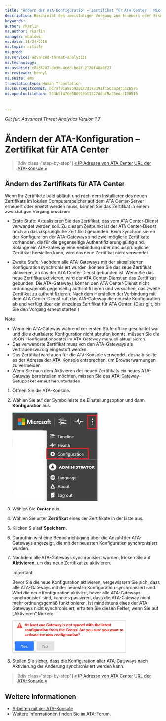 ```yaml
---
title: "Ändern der ATA-Konfiguration – Zertifikat für ATA Center | Microsoft Docs"
description: Beschreibt den zweistufigen Vorgang zum Erneuern oder Ersetzen des Zertifikats im lokalen Computerspeicher auf dem ATA Center-Server.
keywords: 
author: rkarlin
ms.author: rkarlin
manager: mbaldwin
ms.date: 11/24/2016
ms.topic: article
ms.prod: 
ms.service: advanced-threat-analytics
ms.technology: 
ms.assetid: c8855287-de3b-4cdd-be8f-2128f48a6f27
ms.reviewer: bennyl
ms.suite: ems
translationtype: Human Translation
ms.sourcegitcommit: bc7af91a925928183d179391f15d3a24cda2b576
ms.openlocfilehash: 534b5f476e580919b11327ddbf9a35edad130515


---
```


*Gilt für: Advanced Threat Analytics Version 1.7*



# <a name="change-ata-configuration---ata-center-certificate"></a>Ändern der ATA-Konfiguration – Zertifikat für ATA Center

>[!div class="step-by-step"]
[« IP-Adresse von ATA Center](modifying-ata-config-centerip.md)
[URL der ATA-Konsole »](modifying-ata-config-consoleurl.md)

## <a name="change-the-ata-center-certificate"></a>Ändern des Zertifikats für ATA Center
Wenn Ihr Zertifikate bald abläuft und nach dem Installieren des neuen Zertifikats im lokalen Computerspeicher auf dem ATA Center-Server erneuert oder ersetzt werden muss, können Sie das Zertifikat in einem zweistufigen Vorgang ersetzen:

-   Erste Stufe: Aktualisieren Sie das Zertifikat, das vom ATA Center-Dienst verwendet werden soll. Zu diesem Zeitpunkt ist der ATA Center-Dienst noch an das ursprüngliche Zertifikat gebunden. Beim Synchronisieren der Konfiguration der ATA-Gateways sind zwei mögliche Zertifikate vorhanden, die für die gegenseitige Authentifizierung gültig sind. Solange ein ATA-Gateway eine Verbindung über das ursprüngliche Zertifikat herstellen kann, wird das neue Zertifikat nicht verwendet.

-   Zweite Stufe: Nachdem alle ATA-Gateways mit der aktualisierten Konfiguration synchronisiert wurden, können Sie das neue Zertifikat aktivieren, an das der ATA Center-Dienst gebunden ist. Wenn Sie das neue Zertifikat aktivieren, wird der ATA Center-Dienst an das Zertifikat gebunden. Die ATA-Gateways können den ATA Center-Dienst nicht ordnungsgemäß gegenseitig authentifizieren und versuchen, das zweite Zertifikat zu authentifizieren. Nach dem Herstellen der Verbindung mit dem ATA Center-Dienst ruft das ATA-Gateway die neueste Konfiguration ab und verfügt über ein einzelnes Zertifikat für ATA Center. (Dies gilt, bis Sie den Vorgang erneut starten.)

> [!NOTE]
> -   Wenn ein ATA-Gateway während der ersten Stufe offline geschaltet war und die aktualisierte Konfiguration nicht abrufen konnte, müssen Sie die JSON-Konfigurationsdatei im ATA-Gateway manuell aktualisieren.
> -   Das verwendete Zertifikat muss von den ATA-Gateways als vertrauenswürdig eingestuft werden.
> -   Das Zertifikat wird auch für die ATA-Konsole verwendet, deshalb sollte es der Adresse der ATA-Konsole entsprechen, um Browserwarnungen zu vermeiden.
> -   Wenn Sie nach dem Aktivieren des neuen Zertifikats ein neues ATA-Gateway bereitstellen möchten, müssen Sie das ATA-Gateway-Setuppaket erneut herunterladen.

1.  Öffnen Sie die ATA-Konsole.

2.  Wählen Sie auf der Symbolleiste die Einstellungsoption und dann **Konfiguration** aus.

    ![Symbol der ATA-Konfigurationseinstellungen](media/ATA-config-icon.JPG)

3.  Wählen Sie **Center** aus.

4.  Wählen Sie unter **Zertifikat** eines der Zertifikate in der Liste aus.

5.  Klicken Sie auf **Speichern**.

6.  Daraufhin wird eine Benachrichtigung über die Anzahl der ATA-Gateways angezeigt, die mit der neuesten Konfiguration synchronisiert wurden.

7.  Nachdem alle ATA-Gateways synchronisiert wurden, klicken Sie auf **Aktivieren**, um das neue Zertifikat zu aktivieren.
    >[!IMPORTANT]
    >Bevor Sie die neue Konfiguration aktivieren, vergewissern Sie sich, dass alle ATA-Gateways mit der neuesten Konfiguration synchronisiert sind. Wird die neue Konfiguration aktiviert, bevor alle ATA-Gateways synchronisiert sind, kann es passieren, dass die ATA-Gateway nicht mehr ordnungsgemäß funktionieren. Ist mindestens eines der ATA-Gateways nicht synchronisiert, erhalten Sie diesen Fehler, wenn Sie auf „Aktivieren“ klicken:
    >
    >    ![Synchronisierungsfehler bei ATA-Gateways](media/ataGW-not-synced.png)

8.  Stellen Sie sicher, dass die Konfiguration aller ATA-Gateways nach Aktivierung der Änderung synchronisiert werden kann.

>[!div class="step-by-step"]
[« IP-Adresse von ATA Center](modifying-ata-config-centerip.md)
[URL der ATA-Konsole »](modifying-ata-config-consoleurl.md)

## <a name="see-also"></a>Weitere Informationen
- [Arbeiten mit der ATA-Konsole](working-with-ata-console.md)
- [Weitere Informationen finden Sie im ATA-Forum.](https://aka.ms/ata-forum)



<!--HONumber=Nov16_HO5-->


